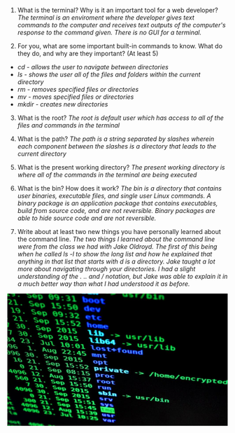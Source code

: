 1. What is the terminal? Why is it an important tool for a web developer?
*The terminal is an enviroment where the developer gives text commands to the computer and receives text outputs of the computer's response to the command given. There is no GUI for a terminal.*

2. For you, what are some important built-in commands to know. What do they do, and why are they important? (At least 5)
- *cd - allows the user to navigate between directories*
- *ls - shows the user all of the files and folders within the current directory*
- *rm - removes specified files or directories*
- *mv - moves specified files or directories*
- *mkdir - creates new directories*

3. What is the root?
*The root is default user which has access to all of the files and commands in the terminal*

4. What is the path?
*The path is a string separated by slashes wherein each component between the slashes is a directory that leads to the current directory*

5. What is the present working directory?
*The present working directory is where all of the commands in the terminal are being executed*

6. What is the bin? How does it work?
*The bin is a directory that contains user binaries, executable files, and single user Linux commands. A binary package is an application package that contains executables, build from source code, and are not reversible. Binary packages are able to hide source code and are not reversible.*

7. Write about at least two new things you have personally learned about the command line.
*The two things I learned about the command line were from the class we had with Jake Oldroyd. The first of this being when he called ls -l to show the long list and how he explained that anything in that list that starts with d is a directory. Jake taught a lot more about navigating through your directories. I had a slight understanding of the . .. and / notation, but Jake was able to explain it in a much better way than what I had understood it as before.*

![Some cool lines of code in a terminal](/imgs/linux.jpg)